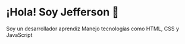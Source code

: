 <h1>¡Hola! Soy Jefferson 👋</h1>
<p>Soy un desarrollador aprendiz Manejo tecnologías como HTML, CSS y JavaScript</p>

